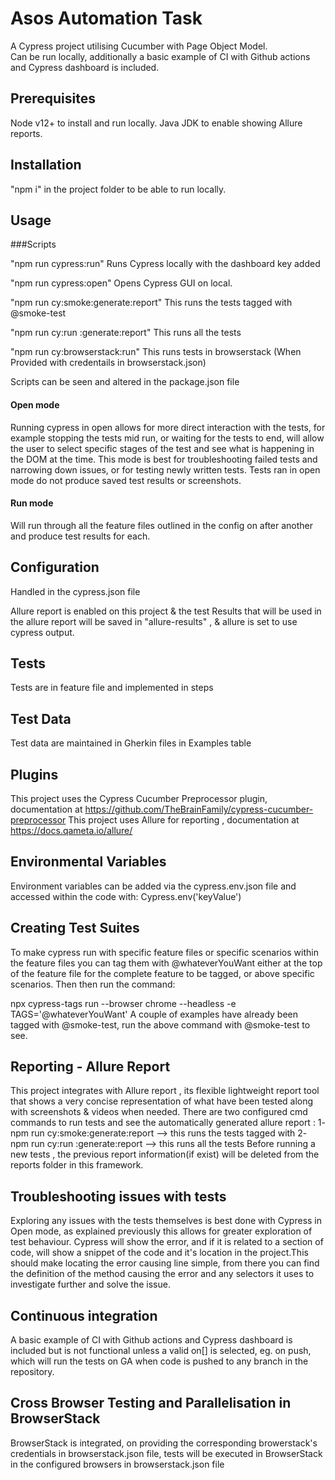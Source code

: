 # Asos Automation Task
A Cypress project utilising Cucumber with Page Object Model.   
Can be run locally, additionally a basic example of CI with Github actions and Cypress dashboard is included.

## Prerequisites

Node v12+ to install and run locally.
Java JDK to enable showing Allure reports.

## Installation

"npm i" in the project folder to be able to run locally.

## Usage
###Scripts

"npm run cypress:run"
Runs Cypress locally with the dashboard key added

"npm run cypress:open"
Opens Cypress GUI on local.

"npm run cy:smoke:generate:report"
This runs the tests tagged with @smoke-test

 "npm run cy:run :generate:report"
This runs all the tests 

"npm run cy:browserstack:run"
This runs tests in browserstack (When Provided with credentails in browserstack.json)

Scripts can be seen and altered in the package.json file

#### Open mode

Running cypress in open allows for more direct interaction with the tests, for example stopping the tests mid run, or waiting for the tests to end, will allow the user to select specific stages of the test and see what is happening in the DOM at the time. This mode is best for troubleshooting failed tests and narrowing down issues, or for testing newly written tests. Tests ran in open mode do not produce saved test results or screenshots.

#### Run mode

Will run through all the feature files outlined in the config on after another and produce test results for each.

## Configuration

Handled in the cypress.json file

Allure report is enabled on this project & the test Results that will be used in the allure report will be saved in "allure-results" , & allure is set to use cypress output.

## Tests

Tests are in feature file and implemented in steps

## Test Data
Test data are maintained in Gherkin files in Examples table

## Plugins
This project uses the Cypress Cucumber Preprocessor plugin, documentation at https://github.com/TheBrainFamily/cypress-cucumber-preprocessor
This project uses Allure for reporting , documentation at https://docs.qameta.io/allure/

## Environmental Variables
Environment variables can be added via the cypress.env.json file and accessed within the code with: Cypress.env('keyValue')

## Creating Test Suites
To make cypress run with specific feature files or specific scenarios within the feature files you can tag them with @whateverYouWant either at the top of the feature file for the complete feature to be tagged, or above specific scenarios. Then then run the command:

npx cypress-tags run --browser chrome --headless -e TAGS='@whateverYouWant'
A couple of examples have already been tagged with @smoke-test, run the above command with @smoke-test to see.

## Reporting - Allure Report

This project integrates with Allure report , its flexible lightweight report tool that shows a very concise representation of what have been tested along with screenshots & videos when needed. There are two configured cmd commands to run tests and see the automatically generated allure report : 1- npm run cy:smoke:generate:report --> this runs the tests tagged with 2- npm run cy:run :generate:report --> this runs all the tests Before running a new tests , the previous report information(if exist) will be deleted from the reports folder in this framework.

## Troubleshooting issues with tests

Exploring any issues with the tests themselves is best done with Cypress in Open mode, as explained previously this allows for greater exploration of test behaviour. Cypress will show the error, and if it is related to a section of code, will show a snippet of the code and it's location in the project.This should make locating the error causing line simple, from there you can find the definition of the method causing the error and any selectors it uses to investigate further and solve the issue.

## Continuous integration

A basic example of CI with Github actions and Cypress dashboard is included but is not functional unless a valid on[] is selected, eg. on push, which will run the tests on GA when code is pushed to any branch in the repository.

## Cross Browser Testing and Parallelisation in BrowserStack

BrowserStack is integrated, on providing the corresponding browerstack's credentials in browserstack.json file, tests will be executed in BrowserStack in the configured browsers in browserstack.json file
